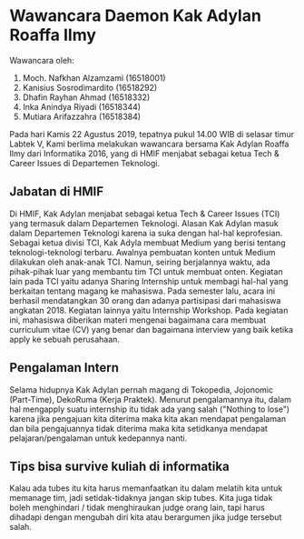 # Wawancara Daemon Kak Adylan Roaffa Ilmy
Wawancara oleh:
1. Moch. Nafkhan Alzamzami (16518001)
2. Kanisius Sosrodimardito (16518292)
3. Dhafin Rayhan Ahmad     (16518332)
4. Inka Anindya Riyadi     (16518344)
5. Mutiara Arifazzahra     (16518384)

Pada hari Kamis 22 Agustus 2019, tepatnya pukul 14.00 WIB di selasar timur Labtek V, Kami berlima melakukan wawancara bersama Kak Adylan Roaffa Ilmy dari Informatika 2016, yang di HMIF menjabat sebagai ketua Tech & Career Issues di Departemen Teknologi.

## Jabatan di HMIF
Di HMIF, Kak Adylan menjabat sebagai ketua Tech & Career Issues (TCI) yang termasuk dalam Departemen Teknologi. Alasan Kak Adylan masuk dalam Departemen Teknologi karena ia suka dengan hal-hal keprofesian. Sebagai ketua divisi TCI, Kak Adyla membuat Medium yang berisi tentang teknologi-teknologi terbaru. Awalnya pembuatan konten untuk Medium dilakukan oleh anak-anak TCI. Namun, seiring berjalannya waktu, ada pihak-pihak luar yang membantu tim TCI untuk membuat onten. Kegiatan lain pada TCI yaitu adanya Sharing Internship untuk membagi hal-hal yang berkaitan tentang magang ke mahasiswa. Pada semester lalu, acara ini berhasil mendatangkan 30 orang dan adanya partisipasi dari mahasiswa angkatan 2018. Kegiatan lainnya yaitu Internship Workshop. Pada kegiatan ini, mahasiswa diberikan materi mengenai bagaimana cara membuat curriculum vitae (CV) yang benar dan bagaimana interview yang baik ketika apply ke sebuah perusahaan.

## Pengalaman Intern
Selama hidupnya Kak Adylan pernah magang di Tokopedia, Jojonomic (Part-Time), DekoRuma (Kerja Praktek). Menurut pengalamannya itu, dalam hal mengapply suatu internship itu tidak ada yang salah ("Nothing to lose") karena jika pengajuan kita diterima maka kita akan mendapat pengalaman dan bila pengajuannya tidak diterima maka kita setidkanya mendapat pelajaran/pengalaman untuk kedepannya nanti.


## Tips bisa survive kuliah di informatika
Kalau ada tubes itu kita harus memanfaatkan itu dalam melatih kita untuk memanage tim, jadi setidak-tidaknya jangan skip tubes. Kita juga tidak boleh menghindari / tidak menghiraukan judge orang lain, tapi harus dihadapi dengan mengubah diri kita atau berargumen jika judge tersebut salah.
